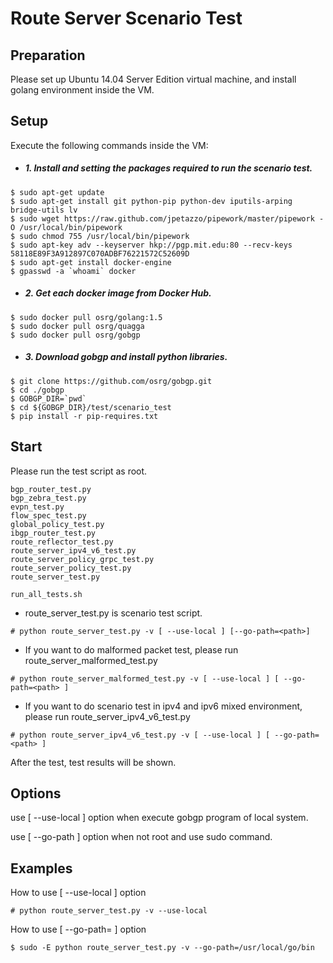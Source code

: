 Route Server Scenario Test
========================

Preparation
-----------
Please set up Ubuntu 14.04 Server Edition virtual machine,
and install golang environment inside the VM.

Setup
-----
Execute the following commands inside the VM:

- ##### 1. Install and setting the packages required to run the scenario test.
```shell
$ sudo apt-get update
$ sudo apt-get install git python-pip python-dev iputils-arping bridge-utils lv
$ sudo wget https://raw.github.com/jpetazzo/pipework/master/pipework -O /usr/local/bin/pipework
$ sudo chmod 755 /usr/local/bin/pipework
$ sudo apt-key adv --keyserver hkp://pgp.mit.edu:80 --recv-keys 58118E89F3A912897C070ADBF76221572C52609D
$ sudo apt-get install docker-engine
$ gpasswd -a `whoami` docker
```


- ##### 2. Get each docker image from Docker Hub.
```shell
$ sudo docker pull osrg/golang:1.5
$ sudo docker pull osrg/quagga
$ sudo docker pull osrg/gobgp
```

- ##### 3. Download gobgp and install python libraries.
```shell
$ git clone https://github.com/osrg/gobgp.git
$ cd ./gobgp
$ GOBGP_DIR=`pwd`
$ cd ${GOBGP_DIR}/test/scenario_test
$ pip install -r pip-requires.txt
```


Start
-----
Please run the test script as root.

```shell
bgp_router_test.py
bgp_zebra_test.py
evpn_test.py
flow_spec_test.py
global_policy_test.py
ibgp_router_test.py
route_reflector_test.py
route_server_ipv4_v6_test.py
route_server_policy_grpc_test.py
route_server_policy_test.py
route_server_test.py

run_all_tests.sh
```

 * route_server_test.py is scenario test script.

```
# python route_server_test.py -v [ --use-local ] [--go-path=<path>]

```


 * If you want to do malformed packet test, please run route_server_malformed_test.py

```
# python route_server_malformed_test.py -v [ --use-local ] [ --go-path=<path> ]

```

- If you want to do scenario test in ipv4 and ipv6 mixed environment, please run route_server_ipv4_v6_test.py

```
# python route_server_ipv4_v6_test.py -v [ --use-local ] [ --go-path=<path> ]

```


After the test, test results will be shown.

Options
-----
 use [ --use-local ] option when execute gobgp program of local system.

 use [ --go-path ] option when not root and use sudo command.


Examples
-----
 How to use [ --use-local ] option
```
# python route_server_test.py -v --use-local
```

 How to use [ --go-path=<path> ] option
```
$ sudo -E python route_server_test.py -v --go-path=/usr/local/go/bin
```